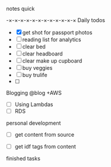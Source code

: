 notes quick


-×-×-×-×-×-×-×-×-×-×-×-×
Daily todos 
- [x] get shot for passport photos
- [ ] reading list for analytics
- [ ] clear bed
- [ ] clear headboard
- [ ] clear make up cupboard
- [ ] buy veggies
- [ ] buy trulife
- [ ] 

Blogging @blog +AWS
- [ ] Using Lambdas
- [ ] RDS

personal development 
- [ ] get content from source
- [ ] get idf tags from content


finished tasks


<!--stackedit_data:
eyJoaXN0b3J5IjpbMjEwNTg3NDc0NCwxNjUxNzU4NjY0LC05OT
YzMjIyMywxMzI3ODIxMTc5LC0yOTk4MTgyNzAsMTk4NzE4Nzgz
NV19
-->

